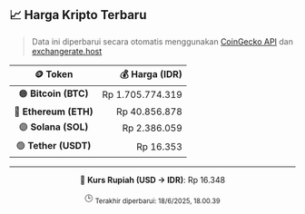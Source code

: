 

<!-- HARGA_KRIPTO -->
## 📈 Harga Kripto Terbaru

> Data ini diperbarui secara otomatis menggunakan [CoinGecko API](https://www.coingecko.com/) dan [exchangerate.host](https://exchangerate.host/)

<div align="center">

| 🪙 Token | 💰 Harga (IDR) |
|:------:|---------------:|
| 🟠 **Bitcoin (BTC)**   | Rp 1.705.774.319 |
| 🔵 **Ethereum (ETH)**  | Rp 40.856.878 |
| 🟣 **Solana (SOL)**    | Rp 2.386.059 |
| 🟢 **Tether (USDT)**   | Rp 16.353 |

---

💱 **Kurs Rupiah (USD → IDR)**: Rp 16.348

🕒 <sub>Terakhir diperbarui: 18/6/2025, 18.00.39</sub>

</div>
<!-- /HARGA_KRIPTO -->